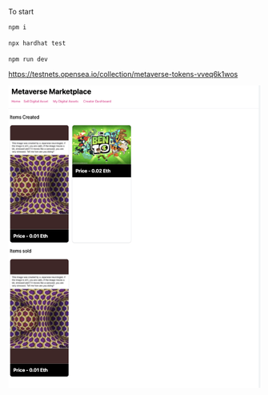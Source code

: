 To start 
```
npm i

npx hardhat test

npm run dev
```

https://testnets.opensea.io/collection/metaverse-tokens-vveq6k1wos

![plot](./Screenshot%202022-02-09%20at%205.31.20%20AM.png)
